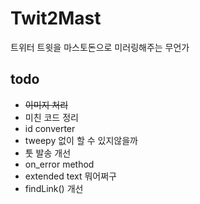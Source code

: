 # Twit2Mast
트위터 트윗을 마스토돈으로 미러링해주는 무언가   


## todo
- ~~이미지 처리~~
- 미친 코드 정리
- id converter
- tweepy 없이 할 수 있지않을까
- 툿 발송 개선
- on_error method
- extended text 뭐어쩌구
- findLink() 개선